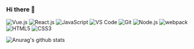 ### Hi there 👋

![Vue.js](http://img.shields.io/badge/-Vue.js-%234FC08D?style=for-the-badge&logo=vue.js&logoColor=fff)
![React.js](http://img.shields.io/badge/-React-%2361DAFB?style=for-the-badge&logo=react&logoColor=000)
![JavaScript](http://img.shields.io/badge/-JavaScript-%23F7DF1E?style=for-the-badge&logo=JavaScript&logoColor=000)
![VS Code](http://img.shields.io/badge/-VS%20Code-%23007ACC?style=for-the-badge&logo=Visual%20Studio%20Code&logoColor=fff)
![Git](http://img.shields.io/badge/-Git-%23F05032?style=for-the-badge&logo=Git&logoColor=fff)
![Node.js](http://img.shields.io/badge/-Node.js-%23339933?style=for-the-badge&logo=Node.js&logoColor=fff)
![webpack](http://img.shields.io/badge/-webpack-%238DD6F9?style=for-the-badge&logo=webpack&logoColor=000)
![HTML5](http://img.shields.io/badge/-HTML5-%23E34F26?style=for-the-badge&logo=HTML5&logoColor=fff)
![CSS3](http://img.shields.io/badge/-CSS3-%231572B6?style=for-the-badge&logo=CSS3&logoColor=fff)

![Anurag's github stats](https://github-readme-stats.vercel.app/api?username=mrmagicalJ&count_private=true&show_icons=true&theme=radical)

<!--
**mrmagicalJ/mrmagicalJ** is a ✨ _special_ ✨ repository because its `README.md` (this file) appears on your GitHub profile.

Here are some ideas to get you started:

- 🔭 I’m currently working on ...
- 🌱 I’m currently learning ...
- 👯 I’m looking to collaborate on ...
- 🤔 I’m looking for help with ...
- 💬 Ask me about ...
- 📫 How to reach me: ...
- 😄 Pronouns: ...
- ⚡ Fun fact: ...
-->
